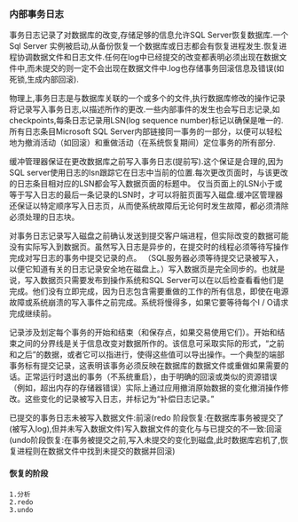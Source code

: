 ### 内部事务日志

事务日志记录了对数据库的改变,存储足够的信息允许SQL Server恢复数据库.一个Sql Server 实例被启动,从备份恢复一个数据库或日志都会有恢复进程发生.恢复进程协调数据文件和日志文件.任何在log中已经提交的改变都表明必须出现在数据文件中,而未提交的则一定不会出现在数据文件中.log也存储事务回滚信息及错误(如死锁,生成内部回滚).

物理上,事务日志是与数据库关联的一个或多个的文件,执行数据库修改的操作记录将记录写入事务日志,以描述所作的更改.一些内部事件的发生也会写日志记录,如checkpoints,每条日志记录用LSN(log sequence number)标记以确保是唯一的.
所有日志条目Microsoft SQL Server内部链接同一事务的一部分，以便可以轻松地为撤消活动（如回滚）和重做活动（在系统恢复期间）定位事务的所有部分.

缓冲管理器保证在更改数据库之前写入事务日志(提前写).这个保证是合理的,因为SQL server使用日志的lsn跟踪它在日志中当前的位置.每次更改页面时，与该更改的日志条目相对应的LSN都会写入数据页面的标题中。 仅当页面上的LSN小于或等于写入日志的最后一条记录的LSN时，才可以将脏页面写入磁盘.缓冲区管理器还保证以特定顺序写入日志页，从而使系统故障后无论何时发生故障，都必须清除必须处理的日志块。

对事务日志记录写入磁盘之前确认发送到提交客户端进程，但实际改变的数据可能没有实际写入到数据页。虽然写入日志是异步的，在提交时的线程必须等待写操作完成对写日志的事务中提交记录的点。 （SQL服务器必须等待提交记录被写入，以便它知道有关的日志记录安全地在磁盘上。）写入数据页是完全同步的。也就是说，写入数据页只需要发布到操作系统和SQL Server可以在以后检查看看他们是完成。他们没有立即完成，因为日志包含需要重做的工作的所有信息，即使在电源故障或系统崩溃的写入事件之前完成。系统将慢得多，如果它要等待每个I / O请求完成继续前。

记录涉及划定每个事务的开始和结束（和保存点，如果交易使用它们）。开始和结束之间的分界线是关于信息改变对数据所作的。该信息可采取实际的形式，“之前和之后”的数据，或者它可以指进行，使得这些值可以导出操作。一个典型的端部事务标有提交记录，这表明该事务必须反映在数据库的数据文件或重做如果需要的话。正常运行时退出的事务（不系统重启），由于明确的回滚或类似的资源错误（例如，超出内存的存储器错误）实际上通过应用撤消原始数据的变化撤消操作修改。这些变化的记录被写入日志，并标记为“补偿日志记录。”

已提交的事务日志未被写入数据文件:前滚(redo 阶段恢复:在数据库事务被提交了(被写入log),但并未写入数据文件)写入数据文件的变化与与已提交的不一致:回滚(undo阶段恢复:在事务被提交之前,写入未提交的变化到磁盘,此时数据库宕机了,恢复进程则在数据文件中找到未提交的数据并回滚)

#### 恢复的阶段
```
1.分析
2.redo
3.undo
```